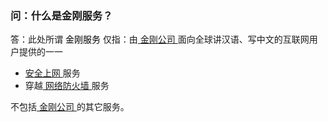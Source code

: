 ### 问：什么是金刚服务？
答：此处所谓<font color="Black"> 金刚服务 </font>仅指：由[ 金刚公司 ](https://a2zitpro.github.io/web/金刚公司)面向全球讲汉语、写中文的互联网用户提供的一一
- [ 安全上网 ]()服务
- 穿越[ 网络防火墙 ]()服务

不包括[ 金刚公司 ](https://a2zitpro.github.io/web/金刚公司)的其它服务。

